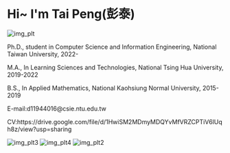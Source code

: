 # Hi~ I'm Tai Peng(彭泰)
![img_plt ](https://user-images.githubusercontent.com/66123385/205566102-e2b6a2b3-784d-4351-a3b4-8727a7cbc861.png)
<p>Ph.D., student in Computer Science and Information Engineering, National Taiwan University, 2022-</p>
<p>M.A., In Learning Sciences and Technologies, National Tsing Hua University, 2019-2022</p>
<p>B.S., In Applied Mathematics, National Kaohsiung Normal University, 2015-2019</p>
<p>E-mail:d11944016@csie.ntu.edu.tw</p>
<p>CV:https://drive.google.com/file/d/1HwiSM2MDmyMDQYvMfVRZCPTiV6lUqh8z/view?usp=sharing</p>

![img_plt3 ](https://user-images.githubusercontent.com/66123385/205566127-9015e972-9112-48f9-87af-3ebbfb1ac275.png)
![img_plt4 ](https://user-images.githubusercontent.com/66123385/205566144-d67e3795-e2a7-4285-a81d-a6dcde4412d3.png)
![img_plt2 ](https://user-images.githubusercontent.com/66123385/205566147-94e9d17d-693c-440a-b3b7-85e210472578.png)
